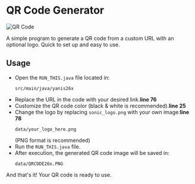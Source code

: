 # QR Code Generator

![QR Code](./data/QR_CODE.PNG)

A simple program to generate a QR code from a custom URL with an optional logo. Quick to set up and easy to use.

## Usage

- Open the `RUN_THIS.java` file located in:
  ```
  src/main/java/yanis26x
  ```
- Replace the URL in the code with your desired link.**line 76**
- Customize the QR code color (black & white is recommended).**line 25**
- Change the logo by replacing `sonic_logo.png` with your own image:**line 78**
  ```
  data/your_logo_here.png
  ```
  (PNG format is recommended)
- Run the `RUN_THIS.java` file.
- After execution, the generated QR code image will be saved in:
  ```
  data/QRCODE26x.PNG
  ```

And that's it! Your QR code is ready to use.

